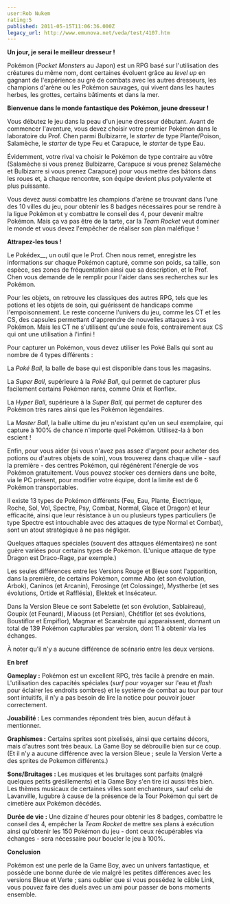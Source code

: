 ```yaml
---
user:Rob Nukem
rating:5
published: 2011-05-15T11:06:36.000Z
legacy_url: http://www.emunova.net/veda/test/4107.htm
---
```

**Un jour, je serai le meilleur dresseur !**  

  

Pokémon (_Pocket Monsters_ au Japon) est un RPG basé sur l'utilisation des créatures du même nom, dont certaines évoluent grâce au _level up_ en gagnant de l'expérience au gré de combats avec les autres dresseurs, les champions d'arène ou les Pokémon sauvages, qui vivent dans les hautes herbes, les grottes, certains bâtiments et dans la mer.  

  

**Bienvenue dans le monde fantastique des Pokémon, jeune dresseur !**  

  

Vous débutez le jeu dans la peau d'un jeune dresseur débutant. Avant de commencer l'aventure, vous devez choisir votre premier Pokémon dans le laboratoire du Prof. Chen parmi Bulbizarre, le _starter_ de type Plante/Poison, Salamèche, le _starter_ de type Feu et Carapuce, le _starter_ de type Eau.  

  

Évidemment, votre rival va choisir le Pokémon de type contraire au vôtre (Salamèche si vous prenez Bulbizarre, Carapuce si vous prenez Salamèche et Bulbizarre si vous prenez Carapuce) pour vous mettre des bâtons dans les roues et, à chaque rencontre, son équipe devient plus polyvalente et plus puissante.  

  

Vous devez aussi combattre les champions d'arène se trouvant dans l'une des 10 villes du jeu, pour obtenir les 8 badges nécessaires pour se rendre à la ligue Pokémon et y combattre le conseil des 4, pour devenir maître Pokémon. Mais ça va pas être de la tarte, car la _Team Rocket_ veut dominer le monde et vous devez l'empêcher de réaliser son plan maléfique !  

  

**Attrapez-les tous !**  

  

Le Pokédex__, un outil que le Prof. Chen nous remet, enregistre les informations sur chaque Pokémon capturé, comme son poids, sa taille, son espèce, ses zones de fréquentation ainsi que sa description, et le Prof. Chen vous demande de le remplir pour l'aider dans ses recherches sur les Pokémon.  

  

Pour les objets, on retrouve les classiques des autres RPG, tels que les potions et les objets de soin, qui guérissent de handicaps comme l'empoisonnement. Le reste concerne l'univers du jeu, comme les CT et les CS, des capsules permettant d'apprendre de nouvelles attaques à vos Pokémon. Mais les CT ne s'utilisent qu'une seule fois, contrairement aux CS qui ont une utilisation à l'infini !  

  

Pour capturer un Pokémon, vous devez utiliser les Poké Balls qui sont au nombre de 4 types différents :  

  

La _Poké Ball_, la balle de base qui est disponible dans tous les magasins.  

  

La _Super Ball_, supérieure à la _Poké Ball_, qui permet de capturer plus facilement certains Pokémon rares, comme Onix et Ronflex.  

  

La _Hyper Ball_, supérieure à la _Super Ball_, qui permet de capturer des Pokémon très rares ainsi que les Pokémon légendaires.  

  

La _Master Ball_, la balle ultime du jeu n'existant qu'en un seul exemplaire, qui capture à 100% de chance n'importe quel Pokémon. Utilisez-la à bon escient !  

  

Enfin, pour vous aider (si vous n'avez pas assez d'argent pour acheter des potions ou d'autres objets de soin), vous trouverez dans chaque ville - sauf la première - des centres Pokémon, qui régénèrent l'énergie de vos Pokémon gratuitement. Vous pouvez stocker ces derniers dans une boîte, via le PC présent, pour modifier votre équipe, dont la limite est de 6 Pokémon transportables.  

  

Il existe 13 types de Pokémon différents (Feu, Eau, Plante, Électrique, Roche, Sol, Vol, Spectre, Psy, Combat, Normal, Glace et Dragon) et leur efficacité, ainsi que leur résistance à un ou plusieurs types particuliers (le type Spectre est intouchable avec des attaques de type Normal et Combat), sont un atout stratégique à ne pas négliger.  

  

Quelques attaques spéciales (souvent des attaques élémentaires) ne sont guère variées pour certains types de Pokémon. (L'unique attaque de type Dragon est Draco-Rage, par exemple.)  

  

Les seules différences entre les Versions Rouge et Bleue sont l'apparition, dans la première, de certains Pokémon, comme Abo (et son évolution, Arbok), Caninos (et Arcanin), Ferosinge (et Colossinge), Mystherbe (et ses évolutions, Ortide et Rafflésia), Elektek et Insécateur.  

  

Dans la Version Bleue ce sont Sabelette (et son évolution, Sablaireau), Goupix (et Feunard), Miaouss (et Persian), Chétiflor (et ses évolutions, Boustiflor et Empiflor), Magmar et Scarabrute qui apparaissent, donnant un total de 139 Pokémon capturables par version, dont 11 à obtenir via les échanges.  

  

À noter qu'il n'y a aucune différence de scénario entre les deux versions.  

  

**En bref**  

  

**Gameplay :** Pokémon est un excellent RPG, très facile à prendre en main. L'utilisation des capacités spéciales (_surf_ pour voyager sur l'eau et _flash_ pour éclairer les endroits sombres) et le système de combat au tour par tour sont intuitifs, il n'y a pas besoin de lire la notice pour pouvoir jouer correctement.  

  

**Jouabilité :** Les commandes répondent très bien, aucun défaut à mentionner.  

  

**Graphismes :** Certains sprites sont pixelisés, ainsi que certains décors, mais d'autres sont très beaux. La Game Boy se débrouille bien sur ce coup. (Et il n'y a aucune différence avec la version Bleue ; seule la Version Verte a des sprites de Pokemon différents.)  

  

**Sons/Bruitages :** Les musiques et les bruitages sont parfaits (malgré quelques petits grésillements) et la Game Boy s'en tire ici aussi très bien. Les thèmes musicaux de certaines villes sont enchanteurs, sauf celui de Lavanville, lugubre à cause de la présence de la Tour Pokémon qui sert de cimetière aux Pokémon décédés.  

  

**Durée de vie :** Une dizaine d'heures pour obtenir les 8 badges, combattre le conseil des 4, empêcher la _Team Rocket_ de mettre ses plans à exécution ainsi qu'obtenir les 150 Pokémon du jeu - dont ceux récupérables via échanges - sera nécessaire pour boucler le jeu à 100%.  

  

**Conclusion**  

  

Pokémon est une perle de la Game Boy, avec un univers fantastique, et possède une bonne durée de vie malgré les petites différences avec les versions Bleue et Verte ; sans oublier que si vous possédez le câble Link, vous pouvez faire des duels avec un ami pour passer de bons moments ensemble.